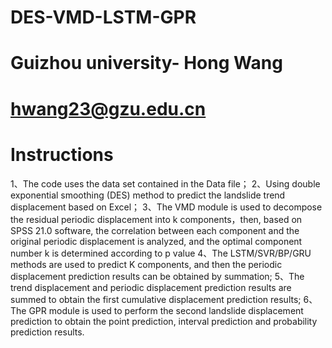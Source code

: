 # DES-VMD-LSTM-GPR
# Guizhou university- Hong Wang 
# hwang23@gzu.edu.cn
# Instructions
1、The code uses the data set contained in the Data file；
2、Using double exponential smoothing (DES) method to predict the landslide trend displacement based on Excel；
3、The VMD module is used to decompose the residual periodic displacement into k components，then, based on SPSS 21.0 software, the correlation between each component and the original periodic displacement is analyzed, and the optimal component number k is determined according to p value
4、The LSTM/SVR/BP/GRU methods are used to predict K components, and then the periodic displacement prediction results can be obtained by summation;
5、The trend displacement and periodic displacement prediction results are summed to obtain the first cumulative displacement prediction results;
6、The GPR module is used to perform the second landslide displacement prediction to obtain the point prediction, interval prediction and probability prediction results.
